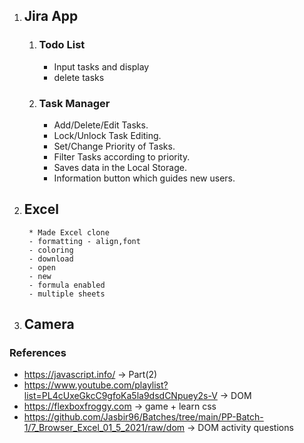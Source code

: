 
1. ## **Jira App**              
    1. ### **Todo List** 
        - Input tasks and display
        - delete tasks
    2. ### **Task Manager**
        - Add/Delete/Edit Tasks.
        - Lock/Unlock Task Editing.
        - Set/Change Priority of Tasks.
        - Filter Tasks according to priority.
        - Saves data in the Local Storage.
        - Information button which guides new users.

2. ## **Excel**
        * Made Excel clone
        - formatting - align,font
        - coloring
        - download
        - open
        - new
        - formula enabled
        - multiple sheets
4. ## **Camera**


### References
* https://javascript.info/ -> Part(2)
* https://www.youtube.com/playlist?list=PL4cUxeGkcC9gfoKa5la9dsdCNpuey2s-V -> DOM 
* https://flexboxfroggy.com -> game + learn css
* https://github.com/Jasbir96/Batches/tree/main/PP-Batch-1/7_Browser_Excel_01_5_2021/raw/dom -> DOM activity questions
 

